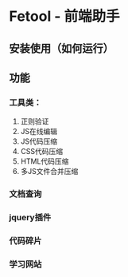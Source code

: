 Fetool - 前端助手
==========

## 安装使用（如何运行）



## 功能

### 工具类：

1. 正则验证
2. JS在线编辑
3. JS代码压缩
4. CSS代码压缩
5. HTML代码压缩
6. 多JS文件合并压缩

### 文档查询

### jquery插件

### 代码碎片

### 学习网站